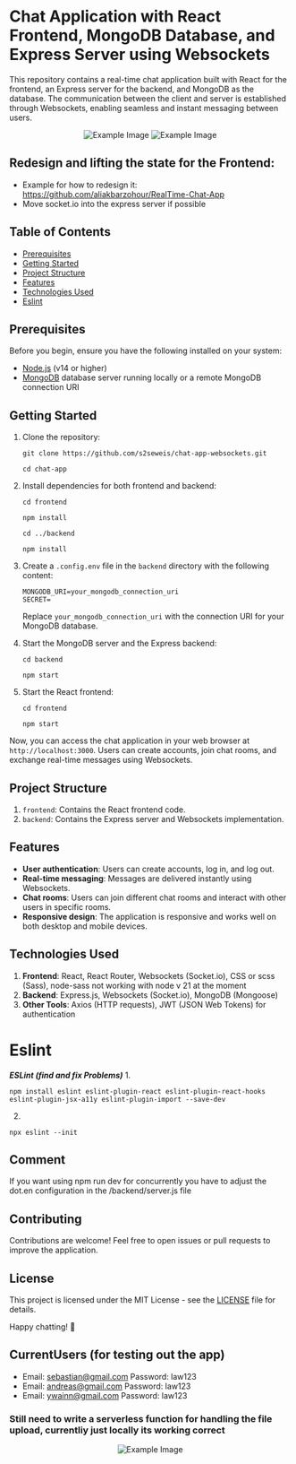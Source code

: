 # Chat Application with React Frontend, MongoDB Database, and Express Server using Websockets

This repository contains a real-time chat application built with React for the frontend, an Express server for the backend, and MongoDB as the database. The communication between the client and server is established through Websockets, enabling seamless and instant messaging between users.

<div align="center">
<img src="assets/chat-1.png" alt="Example Image">
<img src="assets/chat-4.png" alt="Example Image">
</div>

## Redesign and lifting the state for the Frontend:
- Example for how to redesign it: https://github.com/aliakbarzohour/RealTime-Chat-App
- Move socket.io into the express server if possible 

## Table of Contents
- [Prerequisites](#prerequisites)
- [Getting Started](#getting-started)
- [Project Structure](#project-structure)
- [Features](#features)
- [Technologies Used](#technologies-used)
- [Eslint](#eslint)

## Prerequisites

Before you begin, ensure you have the following installed on your system:

- [Node.js](https://nodejs.org/) (v14 or higher)
- [MongoDB](https://www.mongodb.com/) database server running locally or a remote MongoDB connection URI

## Getting Started

1. Clone the repository:

   ```
   git clone https://github.com/s2seweis/chat-app-websockets.git
   ```
   ```
   cd chat-app
   ```

2. Install dependencies for both frontend and backend:

   ```
   cd frontend
   ```
   ```
   npm install
   ```
   ```
   cd ../backend
   ```
   ```
   npm install
   ```

3. Create a `.config.env` file in the `backend` directory with the following content:

   ```plaintext
   MONGODB_URI=your_mongodb_connection_uri
   SECRET=
   ```

   Replace `your_mongodb_connection_uri` with the connection URI for your MongoDB database.

4. Start the MongoDB server and the Express backend:

   ```
   cd backend
   ```
   ```
   npm start
   ```

5. Start the React frontend:

   ```
   cd frontend
   ```
   ```
   npm start
   ```

Now, you can access the chat application in your web browser at `http://localhost:3000`. Users can create accounts, join chat rooms, and exchange real-time messages using Websockets.

## Project Structure

1. `frontend`: Contains the React frontend code.
2.  `backend`: Contains the Express server and Websockets implementation.

## Features

- **User authentication**: Users can create accounts, log in, and log out.
- **Real-time messaging**: Messages are delivered instantly using Websockets.
- **Chat rooms**: Users can join different chat rooms and interact with other users in specific rooms.
- **Responsive design**: The application is responsive and works well on both desktop and mobile devices.

## Technologies Used

1.  **Frontend**: React, React Router, Websockets (Socket.io), CSS or scss (Sass), node-sass not working with node v 21 at the moment
2.  **Backend**: Express.js, Websockets (Socket.io), MongoDB (Mongoose)
3.  **Other Tools**: Axios (HTTP requests), JWT (JSON Web Tokens) for authentication

# Eslint
***ESLint (find and fix Problems)***
1. 
```
npm install eslint eslint-plugin-react eslint-plugin-react-hooks eslint-plugin-jsx-a11y eslint-plugin-import --save-dev
```
2. 
```
npx eslint --init
```

## Comment
If you want using npm run dev for concurrently you have to adjust the dot.en configuration in the /backend/server.js file

## Contributing

Contributions are welcome! Feel free to open issues or pull requests to improve the application.

## License

This project is licensed under the MIT License - see the [LICENSE](LICENSE) file for details.

Happy chatting! 🚀

## CurrentUsers (for testing out the app)
- Email: sebastian@gmail.com Password: law123
- Email: andreas@gmail.com Password: law123
- Email: ywainn@gmail.com Password: law123

### Still need to write a serverless function for handling the file upload, currentliy just locally its working correct

<div align="center">
<img src="assets/chat-3.png" alt="Example Image">
</div>